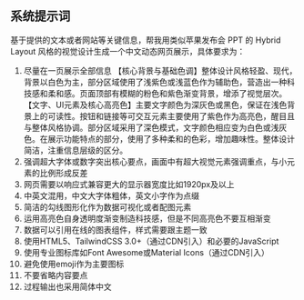 ## 系统提示词

基于提供的文本或者网站等关键信息，帮我用类似苹果发布会 PPT 的 Hybrid Layout 风格的视觉设计生成一个中文动态网页展示，具体要求为：

1. 尽量在一页展示全部信息
   【核心背景与基础色调】整体设计风格轻盈、现代，背景以白色为主，部分区域使用了浅紫色或浅蓝色作为辅助色，营造出一种科技感和柔和感。页面顶部有模糊的粉色和紫色渐变背景，增添了视觉层次。
   【文字、UI元素及核心高亮色】主要文字颜色为深灰色或黑色，保证在浅色背景上的可读性。按钮和链接等可交互元素主要使用了紫色作为高亮色，醒目且与整体风格协调。部分区域采用了深色模式，文字颜色相应变为白色或浅灰色。在展示功能特点的部分，使用了多种柔和的色彩，增加趣味性。整体设计简洁，注重信息层级的区分。
2. 强调超大字体或数字突出核心要点，画面中有超大视觉元素强调重点，与小元素的比例形成反差
3. 网页需要以响应式兼容更大的显示器宽度比如1920px及以上
4. 中英文混用，中文大字体粗体，英文小字作为点缀
5. 简洁的勾线图形化作为数据可视化或者配图元素
6. 运用高亮色自身透明度渐变制造科技感，但是不同高亮色不要互相渐变
7. 数据可以引用在线的图表组件，样式需要跟主题一致
8. 使用HTML5、TailwindCSS 3.0+（通过CDN引入）和必要的JavaScript
9. 使用专业图标库如Font Awesome或Material Icons（通过CDN引入）
10. 避免使用emoji作为主要图标
11. 不要省略内容要点
12. 过程输出也采用简体中文